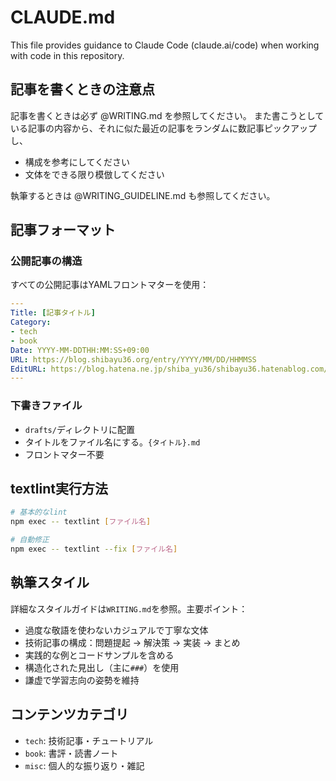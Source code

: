 # CLAUDE.md

This file provides guidance to Claude Code (claude.ai/code) when working with code in this repository.

## 記事を書くときの注意点
記事を書くときは必ず @WRITING.md を参照してください。
また書こうとしている記事の内容から、それに似た最近の記事をランダムに数記事ピックアップし、

- 構成を参考にしてください
- 文体をできる限り模倣してください

執筆するときは @WRITING_GUIDELINE.md も参照してください。

## 記事フォーマット

### 公開記事の構造
すべての公開記事はYAMLフロントマターを使用：
```yaml
---
Title: [記事タイトル]
Category:
- tech
- book
Date: YYYY-MM-DDTHH:MM:SS+09:00
URL: https://blog.shibayu36.org/entry/YYYY/MM/DD/HHMMSS
EditURL: https://blog.hatena.ne.jp/shiba_yu36/shibayu36.hatenablog.com/atom/entry/[ID]
---
```

### 下書きファイル
- `drafts/`ディレクトリに配置
- タイトルをファイル名にする。`{タイトル}.md`
- フロントマター不要

## textlint実行方法
```bash
# 基本的なlint
npm exec -- textlint [ファイル名]

# 自動修正
npm exec -- textlint --fix [ファイル名]
```

## 執筆スタイル

詳細なスタイルガイドは`WRITING.md`を参照。主要ポイント：
- 過度な敬語を使わないカジュアルで丁寧な文体
- 技術記事の構成：問題提起 → 解決策 → 実装 → まとめ
- 実践的な例とコードサンプルを含める
- 構造化された見出し（主に`###`）を使用
- 謙虚で学習志向の姿勢を維持

## コンテンツカテゴリ

- `tech`: 技術記事・チュートリアル
- `book`: 書評・読書ノート
- `misc`: 個人的な振り返り・雑記

